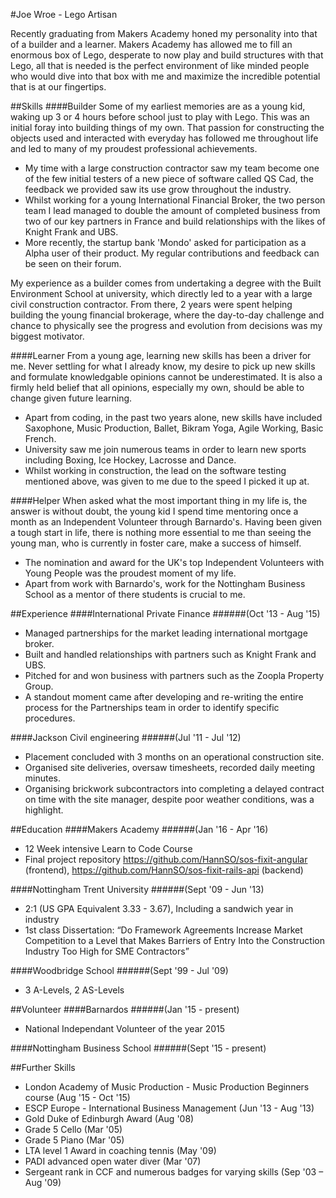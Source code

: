 #Joe Wroe - Lego Artisan

Recently graduating from Makers Academy honed my personality into that of a builder and a learner. Makers Academy has allowed me to fill an enormous box of Lego, desperate to now play and build structures with that Lego, all that is needed is the perfect environment of like minded people who would dive into that box with me and maximize the incredible potential that is at our fingertips.

##Skills
####Builder
Some of my earliest memories are as a young kid, waking up 3 or 4 hours before school just to play with Lego. This was an initial foray into building things of my own. That passion for constructing the objects used and interacted with everyday has followed me throughout life and led to many of my proudest professional achievements.

- My time with a large construction contractor saw my team become one of the few initial testers of a new piece of software called QS Cad, the feedback we provided saw its use grow throughout the industry.
- Whilst working for a young International Financial Broker, the two person team I lead managed to double the amount of completed business from two of our key partners in France and build relationships with the likes of Knight Frank and UBS.
- More recently, the startup bank 'Mondo' asked for participation as a Alpha user of their product. My regular contributions and feedback can be seen on their forum.

My experience as a builder comes from undertaking a degree with the Built Environment School at university, which directly led to a year with a large civil construction contractor. From there, 2 years were spent helping building the young financial brokerage, where the day-to-day challenge and chance to physically see the progress and evolution from decisions was my biggest motivator.

####Learner
From a young age, learning new skills has been a driver for me. Never settling for what I already know, my desire to pick up new skills and formulate knowledgable opinions cannot be underestimated. It is also a firmly held belief that all opinions, especially my own, should be able to change given future learning.

- Apart from coding, in the past two years alone, new skills have included Saxophone, Music Production, Ballet, Bikram Yoga, Agile Working, Basic French.
- University saw me join numerous teams in order to learn new sports including Boxing, Ice Hockey, Lacrosse and Dance.
- Whilst working in construction, the lead on the software testing mentioned above, was given to me due to the speed I picked it up at.

####Helper
When asked what the most important thing in my life is, the answer is without doubt, the young kid I spend time mentoring once a month as an Independent Volunteer through Barnardo's. Having been given a tough start in life, there is nothing more essential to me than seeing the young man, who is currently in foster care, make a success of himself.

- The nomination and award for the UK's top Independent Volunteers with Young People was the proudest moment of my life.
- Apart from work with Barnardo's, work for the Nottingham Business School as a mentor of there students is crucial to me.

##Experience
####International Private Finance
######(Oct '13 - Aug '15)
- Managed partnerships for the market leading international mortgage broker.
- Built and handled relationships with partners such as Knight Frank and UBS.
-	Pitched for and won business with partners such as the Zoopla Property Group.
- A standout moment came after developing and re-writing the entire process for the Partnerships team in order to identify specific procedures.

####Jackson Civil engineering
######(Jul '11 - Jul '12)
- Placement concluded with 3 months on an operational construction site.
- Organised site deliveries, oversaw timesheets, recorded daily meeting minutes.
-	Organising brickwork subcontractors into completing a delayed contract on time with the site manager, despite poor weather conditions, was a highlight.

##Education
####Makers Academy
######(Jan '16 - Apr '16)
- 12 Week intensive Learn to Code Course
- Final project repository https://github.com/HannSO/sos-fixit-angular (frontend), https://github.com/HannSO/sos-fixit-rails-api (backend)

####Nottingham Trent University
######(Sept '09 - Jun '13)
- 2:1 (US GPA Equivalent 3.33 - 3.67), Including a sandwich year in industry
- 1st class Dissertation:
“Do Framework Agreements Increase Market Competition to a Level that Makes Barriers of Entry Into the Construction Industry Too High for SME Contractors”

####Woodbridge School
######(Sept '99 - Jul '09)
- 3 A-Levels, 2 AS-Levels

##Volunteer
####Barnardos
######(Jan '15 - present)
- National Independant Volunteer of the year 2015

####Nottingham Business School
######(Sept '15 - present)

##Further Skills
- London Academy of Music Production - Music Production Beginners course (Aug '15 - Oct '15)
- ESCP Europe - International Business Management (Jun '13 - Aug '13)
- Gold Duke of Edinburgh Award (Aug '08)
- Grade 5 Cello (Mar '05)
- Grade 5 Piano (Mar '05)
- LTA level 1 Award in coaching tennis (May '09)
- PADI advanced open water diver (Mar '07)
- Sergeant rank in CCF and numerous badges for varying skills (Sep '03 – Aug '09)
